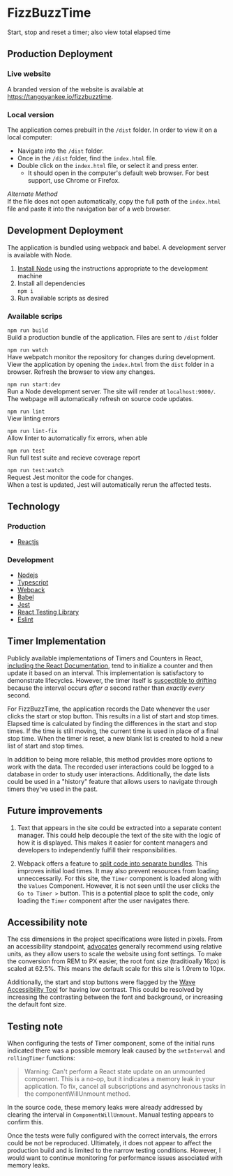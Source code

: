 # FizzBuzzTime
Start, stop and reset a timer; also view total elapsed time

## Production Deployment
### Live website
A branded version of the website is available at https://tangoyankee.io/fizzbuzztime.

### Local version
The application comes prebuilt in the `/dist` folder. In order to view it on a local computer:
- Navigate into the `/dist` folder.
- Once in the `/dist` folder, find the `index.html` file. 
- Double click on the `index.html` file, or select it and press enter.
  - It should open in the computer's default web browser. For best support, use Chrome or Firefox.  

*Alternate Method*  
If the file does not open automatically, copy the full path of the `index.html` file and paste it into the navigation bar of a web browser. 

## Development Deployment
The application is bundled using webpack and babel. A development server is available with Node.

1. [Install Node](https://nodejs.org/en/download/) using the instructions appropriate to the development machine
2. Install all dependencies  
`npm i`
3. Run available scripts as desired

### Available scrips

`npm run build`  
Build a production bundle of the application. 
Files are sent to `/dist` folder  

`npm run watch`  
Have webpatch monitor the repository for changes during development.
View the application by opening the `index.html` from the `dist` folder in a browser. Refresh the browser to view any changes.

`npm run start:dev`  
Run a Node development server. The site will render at `localhost:9000/`.  
The webpage will automatically refresh on source code updates.

`npm run lint`  
View linting errors

`npm run lint-fix`  
Allow linter to automatically fix errors, when able

`npm run test`  
Run full test suite and recieve coverage report

`npm run test:watch`  
Request Jest monitor the code for changes.  
When a test is updated, Jest will automatically rerun the affected tests.


## Technology
### Production
- [Reactjs](https://reactjs.org)

### Development
- [Nodejs](nodejs.org/)
- [Typescript](https://www.typescriptlang.org/)
- [Webpack](https://webpack.js.org)
- [Babel](https://babeljs.io/)
- [Jest](https://jestjs.io/)
- [React Testing Library](https://testing-library.com/docs/react-testing-library/intro)
- [Eslint](https://eslint.org/)

## Timer Implementation
Publicly available implementations of Timers and Counters in React, [including the React Documentation](https://reactjs.org/docs/state-and-lifecycle.html#adding-lifecycle-methods-to-a-class), tend to initialize a counter and then update it based on an interval. This implementation is satisfactory to
demonstrate lifecycles. However, the timer itself is [susceptible to drifting](https://johnresig.com/blog/how-javascript-timers-work/) because the interval occurs *after a* second rather than *exactly every* second.

For FizzBuzzTime, the application records the Date whenever the user clicks the start or stop button. This results in a list of start and stop times. Elapsed time is calculated by finding the differences in the
start and stop times. If the time is still moving, the current time is used in place of a final stop time. 
When the timer is reset, a new blank list is created to hold a new list of start and stop times. 

In addition to being more reliable, this method provides more options to work with the data. The recorded user interactions could be logged to a database in order to study user interactions. Additionally, the date lists could be used in a "history" feature that allows users to navigate through timers they've used in the past.

## Future improvements
1) Text that appears in the site could be extracted into a separate content manager. This could help decouple the text of the site with the logic of how it is displayed. This makes it easier for content managers and developers to independently fulfill their responsibilities.

2) Webpack offers a feature to [split code into separate bundles](https://webpack.js.org/guides/code-splitting/). This improves initial load times. It may also
prevent resources from loading unneccessarily. For this site, the `Timer` component is loaded along with the `Values` Component. However, it is not seen until the user clicks the `Go to Timer >` button. This is a potential place to split the code, only loading the `Timer` component after the user navigates there.

## Accessibility note
The css dimensions in the project specifications were listed in pixels. From an accessibility standpoint, [advocates](https://www.24a11y.com/2019/pixels-vs-relative-units-in-css-why-its-still-a-big-deal/) generally recommend using relative units, as they allow users to scale the website
using font settings. To make the conversion from REM to PX easier, the root font size (traditioally 16px) is scaled at 62.5%. This means the default
scale for this site is 1.0rem to 10px.

Additionally, the start and stop buttons were flagged by the [Wave Accessibility Tool](https://wave.webaim.org/) for having low contrast. This could be
resolved by increasing the contrasting between the font and background, or increasing the default font size.

## Testing note
When configuring the tests of Timer component, some of the initial runs indicated there was a possible memory leak caused by the `setInterval` and `rollingTimer` functions:  
> Warning: Can't perform a React state update on an unmounted component. This is a no-op, but it indicates a memory leak in your application. To fix, cancel all subscriptions and asynchronous tasks in the componentWillUnmount method.

In the source code, these memory leaks were already addressed by clearing the interval in `CompomentWillUnmount`. Manual testing appears to confirm this.

Once the tests were fully configured with the correct intervals, the errors could be not be reproduced.
Ultimately, it does not appear to affect the production build and is limited to the narrow testing conditions. However, I would want to continue monitoring for performance issues associated with memory leaks.
